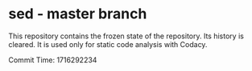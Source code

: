 # sed - master branch

This repository contains the frozen state of the repository.
Its history is cleared. It is used only for static code
analysis with Codacy.

Commit Time: 1716292234